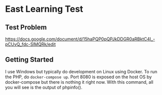 # East Learning Test

## Test Problem

https://docs.google.com/document/d/15haPQP0pQPJkDDGR0aRBktC4I_-pCUvQ_fdc-SlMQRk/edit

## Getting Started

I use Windows but typically do development on Linux using Docker. To run the PHP, do
`docker-compose up`. Port 8080 is exposed on the host OS by docker-compose but there is nothing it right now. With
this command, all you will see is the output of phpinfo().



